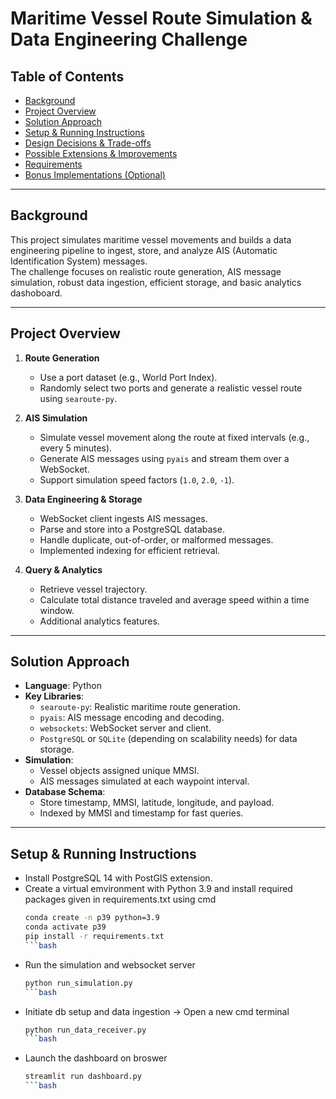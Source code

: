 # Maritime Vessel Route Simulation & Data Engineering Challenge

## Table of Contents
- [Background](#background)
- [Project Overview](#project-overview)
- [Solution Approach](#solution-approach)
- [Setup & Running Instructions](#setup--running-instructions)
- [Design Decisions & Trade-offs](#design-decisions--trade-offs)
- [Possible Extensions & Improvements](#possible-extensions--improvements)
- [Requirements](#requirements)
- [Bonus Implementations (Optional)](#bonus-implementations-optional)

---

## Background
This project simulates maritime vessel movements and builds a data engineering pipeline to ingest, store, and analyze AIS (Automatic Identification System) messages.  
The challenge focuses on realistic route generation, AIS message simulation, robust data ingestion, efficient storage, and basic analytics dashoboard.

---

## Project Overview

1. **Route Generation**  
   - Use a port dataset (e.g., World Port Index).
   - Randomly select two ports and generate a realistic vessel route using `searoute-py`.

2. **AIS Simulation**  
   - Simulate vessel movement along the route at fixed intervals (e.g., every 5 minutes).
   - Generate AIS messages using `pyais` and stream them over a WebSocket.
   - Support simulation speed factors (`1.0`, `2.0`, `-1`).

3. **Data Engineering & Storage**  
   - WebSocket client ingests AIS messages.
   - Parse and store into a PostgreSQL database.
   - Handle duplicate, out-of-order, or malformed messages.
   - Implemented indexing for efficient retrieval.

4. **Query & Analytics**  
   - Retrieve vessel trajectory.
   - Calculate total distance traveled and average speed within a time window.
   - Additional analytics features.

---

## Solution Approach

- **Language**: Python
- **Key Libraries**:
  - `searoute-py`: Realistic maritime route generation.
  - `pyais`: AIS message encoding and decoding.
  - `websockets`: WebSocket server and client.
  - `PostgreSQL` or `SQLite` (depending on scalability needs) for data storage.
- **Simulation**:
  - Vessel objects assigned unique MMSI.
  - AIS messages simulated at each waypoint interval.
- **Database Schema**:
  - Store timestamp, MMSI, latitude, longitude, and payload.
  - Indexed by MMSI and timestamp for fast queries.

---

## Setup & Running Instructions

- Install PostgreSQL 14 with PostGIS extension.
- Create a virtual emvironment with Python 3.9 and install required packages given in requirements.txt using cmd
   ```bash
   conda create -n p39 python=3.9
   conda activate p39
   pip install -r requirements.txt
   ```bash
- Run the simulation and websocket server  
  ```bash
  python run_simulation.py
  ```bash
- Initiate db setup and data ingestion -> Open a new cmd terminal 
  ```bash
  python run_data_receiver.py
  ```bash
- Launch the dashboard on broswer
  ```bash
  streamlit run dashboard.py
  ```bash
